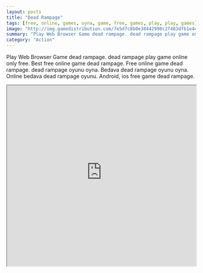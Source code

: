 ```yaml
---
layout: posts
title: "Dead Rampage"
tags: [free, online, games, oyna, game, free, games, play, play, games]
image: "http://img.gamedistribution.com/7e5d7c8b0e38442998c2f483dfb1e4ea.jpg"
summary: "Play Web Browser Game dead rampage. dead rampage play game online only free. Best free online game dead rampage. Free online game dead rampage. dead rampage oyunu oyna. Bedava dead rampage oyunu oyna. Online bedava dead rampage oyunu. Android, ios free game dead rampage."
category: "Action"
---
```


Play Web Browser Game dead rampage. dead rampage play game online only free. Best free online game dead rampage. Free online game dead rampage. dead rampage oyunu oyna. Bedava dead rampage oyunu oyna. Online bedava dead rampage oyunu. Android, ios free game dead rampage.

<iframe width="100%" height="480px;" src="http://flash.gamedistribution.com?game=7e5d7c8b0e38442998c2f483dfb1e4ea"></iframe>